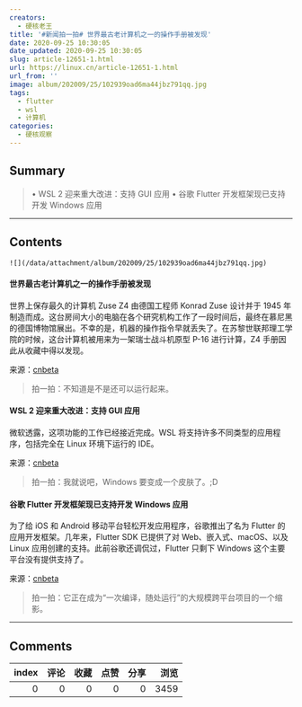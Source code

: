 ```yaml
---
creators:
  - 硬核老王
title: '#新闻拍一拍# 世界最古老计算机之一的操作手册被发现'
date: 2020-09-25 10:30:05
date_updated: 2020-09-25 10:30:05
slug: article-12651-1.html
url: https://linux.cn/article-12651-1.html
url_from: ''
image: album/202009/25/102939oad6ma44jbz791qq.jpg
tags:
  - flutter
  - wsl
  - 计算机
categories:
  - 硬核观察
---
```


## Summary

> • WSL 2 迎来重大改进：支持 GUI 应用 • 谷歌 Flutter 开发框架现已支持开发 Windows 应用

***

<!-- more -->

## Contents

`![](/data/attachment/album/202009/25/102939oad6ma44jbz791qq.jpg)`

#### 世界最古老计算机之一的操作手册被发现

世界上保存最久的计算机 Zuse Z4 由德国工程师 Konrad Zuse 设计并于 1945 年制造而成。这台房间大小的电脑在各个研究机构工作了一段时间后，最终在慕尼黑的德国博物馆展出。不幸的是，机器的操作指令早就丢失了。在苏黎世联邦理工学院的时候，这台计算机被用来为一架瑞士战斗机原型 P-16 进行计算，Z4 手册因此从收藏中得以发现。

来源：[cnbeta](https://www.cnbeta.com/articles/tech/1032961.htm)

> 
> 拍一拍：不知道是不是还可以运行起来。
> 
> 
> 

#### WSL 2 迎来重大改进：支持 GUI 应用

微软透露，这项功能的工作已经接近完成。WSL 将支持许多不同类型的应用程序，包括完全在 Linux 环境下运行的 IDE。

来源：[cnbeta](https://www.cnbeta.com/articles/tech/1032933.htm)

> 
> 拍一拍：我就说吧，Windows 要变成一个皮肤了。;D
> 
> 
> 

#### 谷歌 Flutter 开发框架现已支持开发 Windows 应用

为了给 iOS 和 Android 移动平台轻松开发应用程序，谷歌推出了名为 Flutter 的应用开发框架。几年来，Flutter SDK 已提供了对 Web、嵌入式、macOS、以及 Linux 应用创建的支持。此前谷歌还调侃过，Flutter 只剩下 Windows 这个主要平台没有提供支持了。

来源：[cnbeta](https://www.cnbeta.com/articles/tech/1032931.htm)

> 
> 拍一拍：它正在成为“一次编译，随处运行”的大规模跨平台项目的一个缩影。
> 
> 
>

***

## Comments


|   index |   评论 |   收藏 |   点赞 |   分享 |   浏览 |
|--------:|-------:|-------:|-------:|-------:|-------:|
|       0 |      0 |      0 |      0 |      0 |   3459 |
